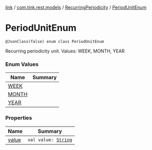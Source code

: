 [link](../../../index.md) / [com.tink.rest.models](../../index.md) / [RecurringPeriodicity](../index.md) / [PeriodUnitEnum](./index.md)

# PeriodUnitEnum

`@JsonClass(false) enum class PeriodUnitEnum`

Recurring periodicity unit.
Values: WEEK, MONTH, YEAR

### Enum Values

| Name | Summary |
|---|---|
| [WEEK](-w-e-e-k.md) |  |
| [MONTH](-m-o-n-t-h.md) |  |
| [YEAR](-y-e-a-r.md) |  |

### Properties

| Name | Summary |
|---|---|
| [value](value.md) | `val value: `[`String`](https://kotlinlang.org/api/latest/jvm/stdlib/kotlin/-string/index.html) |
